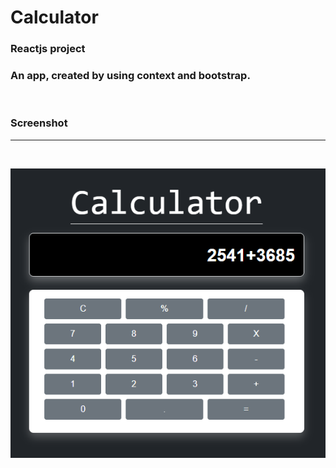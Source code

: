 <h1>Calculator</h1>

<h3> Reactjs project </h3>
<h3>An app, created by using context and bootstrap.</h3>

</br>

<h3>Screenshot</h3>

<hr/>
<br/>


<p align="center">
  <img src="./src/image/calculator.png" />
</p>

